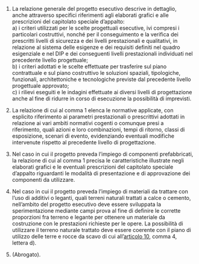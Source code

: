 1. La relazione generale del progetto esecutivo descrive in dettaglio, anche attraverso specifici riferimenti agli elaborati grafici e alle prescrizioni del capitolato speciale d’appalto:<br>a) i criteri utilizzati per le scelte progettuali esecutive, ivi compresi i particolari costruttivi, nonché per il conseguimento e la verifica dei prescritti livelli di sicurezza e dei livelli prestazionali e qualitativi, in relazione al sistema delle esigenze e dei requisiti definiti nel quadro esigenziale e nel DIP e dei conseguenti livelli prestazionali individuati nel precedente livello progettuale;<br>b) i criteri adottati e le scelte effettuate per trasferire sul piano contrattuale e sul piano costruttivo le soluzioni spaziali, tipologiche, funzionali, architettoniche e tecnologiche previste dal precedente livello progettuale approvato;<br>c) i rilievi eseguiti e le indagini effettuate ai diversi livelli di progettazione anche al fine di ridurre in corso di esecuzione la possibilità di imprevisti.

2. La relazione di cui al comma 1 elenca le normative applicate, con esplicito riferimento ai parametri prestazionali o prescrittivi adottati in relazione ai vari ambiti normativi cogenti o comunque presi a riferimento, quali azioni e loro combinazioni, tempi di ritorno, classi di esposizione, scenari di evento, evidenziando eventuali modifiche intervenute rispetto al precedente livello di progettazione.

3. Nel caso in cui il progetto preveda l’impiego di componenti prefabbricati, la relazione di cui al comma 1 precisa le caratteristiche illustrate negli elaborati grafici e le eventuali prescrizioni del capitolato speciale d’appalto riguardanti le modalità di presentazione e di approvazione dei componenti da utilizzare.

4. Nel caso in cui il progetto preveda l’impiego di materiali da trattare con l’uso di additivi o leganti, quali terreni naturali trattati a calce o cemento, nell’ambito del progetto esecutivo deve essere sviluppata la sperimentazione mediante campi prova al fine di definire le corrette proporzioni fra terreno e legante per ottenere un materiale da costruzione con le prestazioni richieste per le opere. La possibilità di utilizzare il terreno naturale trattato deve essere coerente con il piano di utilizzo delle terre e rocce da scavo di cui all’[articolo 10](/allegato-1.7-articolo-10/1), comma 4, lettera d).

5. (Abrogato).